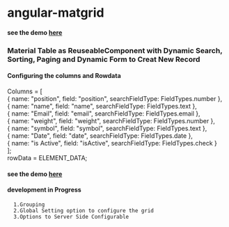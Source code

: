 # angular-matgrid  
#### see the demo <a href="https://angular-matgrid.stackblitz.io/">here</a>

### Material Table as ReuseableComponent with Dynamic Search, Sorting, Paging and Dynamic Form to Creat New Record
#### Configuring the columns and Rowdata  
 Columns = [  </br>
    { name: "position", field: "position", searchFieldType: FieldTypes.number },</br>
    { name: "name", field: "name", searchFieldType: FieldTypes.text },</br>
    { name: "Email", field: "email", searchFieldType: FieldTypes.email },</br>
    { name: "weight", field: "weight", searchFieldType: FieldTypes.number },</br>
    { name: "symbol", field: "symbol", searchFieldType: FieldTypes.text },</br>
    { name: "Date", field: "date", searchFieldType: FieldTypes.date },</br>
    { name: "is Active", field: "isActive", searchFieldType: FieldTypes.check }</br>
  ];
  </br>
  rowData = ELEMENT_DATA;
#### see the demo <a href="https://angular-matgrid.stackblitz.io/">here</a>

#### development in Progress 
      1.Grouping 
      2.Global Setting option to configure the grid
      3.Options to Server Side Configurable 
